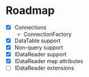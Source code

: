 # Roadmap


- [x] Connections
  - ConnectionFactory
- [x] DataTable support
- [x] Non-query support
- [x] IDataReader support
- [x] IDataReader map attributes
- [ ] IDataReader extensions
